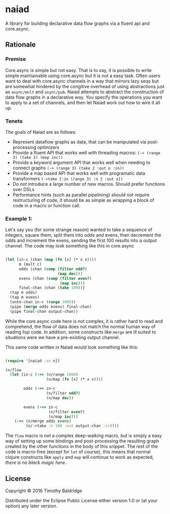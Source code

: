 # naiad

A library for building declarative data flow graphs via a fluent api and core.async.

## Rationale
### Premise
Core.async is simple but not easy. That is to say, it is possible to write simple maintainable using core.async but it
is not a easy task. Often users want to deal with core.async channels in a way that mirrors lazy seqs but are somewhat
hindered by the congitive overhead of using abstractions just as `async/mult` and `async/pub`. Naiad attempts to abstract
the construction of data flow graphs in a declarative way. You specify the operations you want to apply to a set of channels,
and then let Naiad work out how to wire it all up.

### Tenets
The goals of Naiad are as follows:
* Represent dataflow graphs as data, that can be manipulated via post-processing optimizers
* Provide a fluent API that works well with threading macros: `(-> (range 3) (take 2) (map inc))`
* Provide a keyword argument API that works well when needing to connect graphs `(-> (range 3) (take 2 :out o :in))`
* Provide a map based API that works well with programatic data transformers `(->take {:in (range 3) :n 2 :out o})`
* Do *not* introduce a large number of new macros. Should prefer functions over DSLs
* Performance hints (such as parallel pipelining) should not require restructuring of code, it should be as simple as
wrapping a block of code in a macro or function call.



### Example 1:
Let's say you (for some strange reason) wanted to take a sequence of integers, square them,
split them into odds and evens, then decrement the odds and increment the evens, sending the first 100 results into a
output channel. The code may look something like this in core.async

```clojure

(let [in-c (chan (map (fn [x] (* x x))))
      m (mult c)
      odds (chan (comp (filter odd?)
                       (map dec)))
      evens (chan (comp (filter even?)
                        (map inc)))
      final-chan (chan (take 100))]
  (tap m odds)
  (tap m evens)
  (onto-chan in-c (range 1000))
  (pipe (merge odds evens) final-chan)
  (pipe final-chan output-chan))

```

While the core.async code here is not complex, it is rather hard to read and comprehend, the flow of data does not match
the normal human way of reading lisp code. In addition, some constructs like `merge` are ill suited to situations were we
have a pre-existing output channel.

This same code written in Naiad would look something like this:

```clojure

(require '[naiad :as n])

(n/flow
  (let [in-c (->> (n/range 1000)
                  (n/map (fn [x] (* x x))))

        odds (->> in-c
                  (n/filter odd?)
                  (n/map dec))

        evens (->> in-c
                   (n/filter even?)
                   (n/map inc))]
    (->> (n/merge odds evens)
         (n/->take :n 100 :out output-chan :in))))

```

The `flow` macro is not a complex deep-walking macro, but is simply a easy way of setting up some bindings and post-processing
the resulting graph created by the other functions in the body of this snippet. The rest of the code is macro-free (except
for `let` of course), this means that normal clojure constructs like `apply` and `map` will continue to work as expected,
*there is no black magic here*.

## License

Copyright © 2016 Timothy Baldridge

Distributed under the Eclipse Public License either version 1.0 or (at
your option) any later version.
